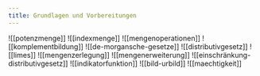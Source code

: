 ```yaml
---
title: Grundlagen und Vorbereitungen
---
```


![[potenzmenge]]
![[indexmenge]]
![[mengenoperationen]]
![[komplementbildung]]
![[de-morgansche-gesetze]]
![[distributivgesetz]]
![[limes]]
![[mengenzerlegung]]
![[mengenerweiterung]]
![[einschränkung-distributivgesetz]]
![[indikatorfunktion]]
![[bild-urbild]]
![[maechtigkeit]]